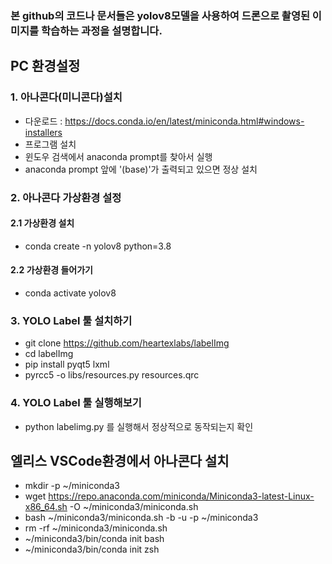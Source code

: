 ### 본 github의 코드나 문서들은 yolov8모델을 사용하여 드론으로 촬영된 이미지를 학습하는 과정을 설명합니다.

## PC 환경설정
### 1. 아나콘다(미니콘다)설치
* 다운로드 : https://docs.conda.io/en/latest/miniconda.html#windows-installers
* 프로그램 설치
* 윈도우 검색에서 anaconda prompt를 찾아서 실행
* anaconda prompt 앞에 '(base)'가 출력되고 있으면 정상 설치

### 2. 아나콘다 가상환경 설정
#### 2.1 가상환경 설치
* conda create -n yolov8 python=3.8

#### 2.2 가상환경 들어가기
* conda activate yolov8

### 3. YOLO Label 툴 설치하기
* git clone https://github.com/heartexlabs/labelImg
* cd labelImg
* pip install pyqt5 lxml
* pyrcc5 -o libs/resources.py resources.qrc

### 4. YOLO Label 툴 실행해보기
* python labelimg.py 를 실행해서 정상적으로 동작되는지 확인


## 엘리스 VSCode환경에서 아나콘다 설치
* mkdir -p ~/miniconda3
* wget https://repo.anaconda.com/miniconda/Miniconda3-latest-Linux-x86_64.sh -O ~/miniconda3/miniconda.sh
* bash ~/miniconda3/miniconda.sh -b -u -p ~/miniconda3
* rm -rf ~/miniconda3/miniconda.sh
* ~/miniconda3/bin/conda init bash
* ~/miniconda3/bin/conda init zsh